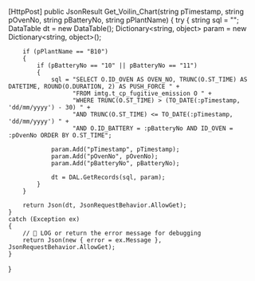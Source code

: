 [HttpPost]
public JsonResult Get_Voilin_Chart(string pTimestamp, string pOvenNo, string pBatteryNo, string pPlantName)
{
    try
    {
        string sql = "";
        DataTable dt = new DataTable();
        Dictionary<string, object> param = new Dictionary<string, object>();

        if (pPlantName == "B10")
        {
            if (pBatteryNo == "10" || pBatteryNo == "11")
            {
                sql = "SELECT O.ID_OVEN AS OVEN_NO, TRUNC(O.ST_TIME) AS DATETIME, ROUND(O.DURATION, 2) AS PUSH_FORCE " +
                      "FROM imtg.t_cp_fugitive_emission O " +
                      "WHERE TRUNC(O.ST_TIME) > (TO_DATE(:pTimestamp, 'dd/mm/yyyy') - 30) " +
                      "AND TRUNC(O.ST_TIME) <= TO_DATE(:pTimestamp, 'dd/mm/yyyy') " +
                      "AND O.ID_BATTERY = :pBatteryNo AND ID_OVEN = :pOvenNo ORDER BY O.ST_TIME";

                param.Add("pTimestamp", pTimestamp);
                param.Add("pOvenNo", pOvenNo);
                param.Add("pBatteryNo", pBatteryNo);

                dt = DAL.GetRecords(sql, param);
            }
        }

        return Json(dt, JsonRequestBehavior.AllowGet);
    }
    catch (Exception ex)
    {
        // 🔴 LOG or return the error message for debugging
        return Json(new { error = ex.Message }, JsonRequestBehavior.AllowGet);
    }
}